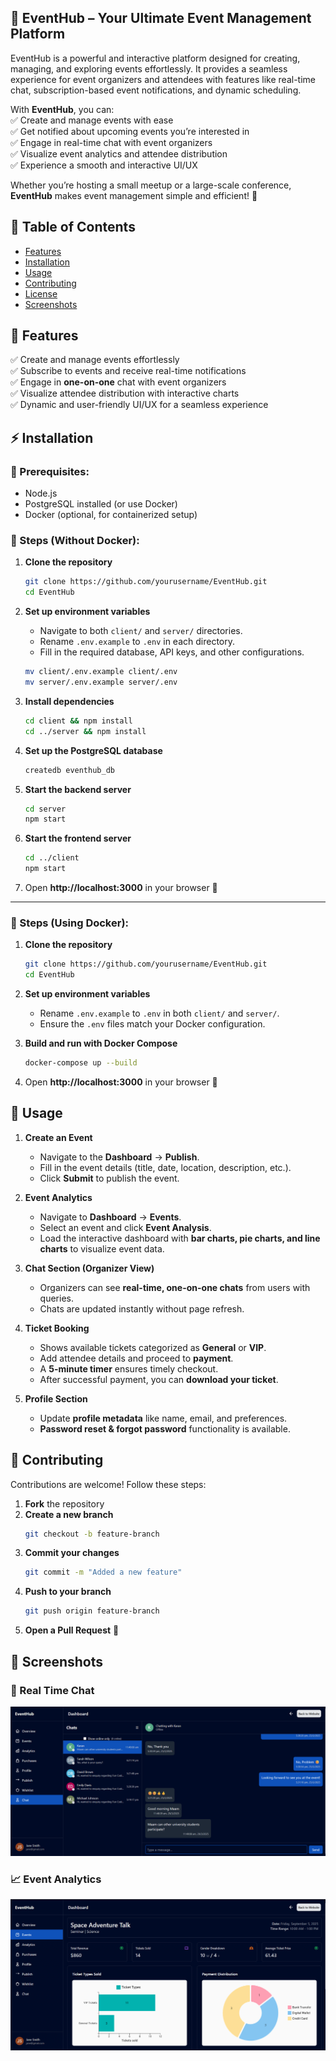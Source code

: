 ## 🎉 EventHub – Your Ultimate Event Management Platform  

EventHub is a powerful and interactive platform designed for creating, managing, and exploring events effortlessly. It provides a seamless experience for event organizers and attendees with features like real-time chat, subscription-based event notifications, and dynamic scheduling.  

With **EventHub**, you can:  
✅ Create and manage events with ease  
✅ Get notified about upcoming events you’re interested in  
✅ Engage in real-time chat with event organizers  
✅ Visualize event analytics and attendee distribution  
✅ Experience a smooth and interactive UI/UX  

Whether you’re hosting a small meetup or a large-scale conference, **EventHub** makes event management simple and efficient! 🚀  

## 📖 Table of Contents
- [Features](#features)
- [Installation](#installation)
- [Usage](#usage)
- [Contributing](#Contributing)
- [License](#License)
- [Screenshots](#Screenshots)

## 🎯 Features  
✅ Create and manage events effortlessly  
✅ Subscribe to events and receive real-time notifications  
✅ Engage in **one-on-one** chat with event organizers  
✅ Visualize attendee distribution with interactive charts  
✅ Dynamic and user-friendly UI/UX for a seamless experience  

## ⚡ Installation  

### 🔧 Prerequisites:  
   - Node.js
   - PostgreSQL installed (or use Docker)  
   - Docker (optional, for containerized setup)  

### 📌 Steps (Without Docker):  
   1. **Clone the repository**  
      ```sh
      git clone https://github.com/yourusername/EventHub.git
      cd EventHub
      ```
   2. **Set up environment variables**  
      - Navigate to both `client/` and `server/` directories.  
      - Rename `.env.example` to `.env` in each directory.  
      - Fill in the required database, API keys, and other configurations.  

      ```sh
      mv client/.env.example client/.env
      mv server/.env.example server/.env
      ```

   3. **Install dependencies**  
      ```sh
      cd client && npm install
      cd ../server && npm install
      ```

   4. **Set up the PostgreSQL database**  
      ```sh
      createdb eventhub_db
      ```

   5. **Start the backend server**  
      ```sh
      cd server
      npm start
      ```

   6. **Start the frontend server**  
      ```sh
      cd ../client
      npm start
      ```

   7. Open **http://localhost:3000** in your browser 🚀  

---

### 🐳 Steps (Using Docker):  
   1. **Clone the repository**  
      ```sh
      git clone https://github.com/yourusername/EventHub.git
      cd EventHub
      ```

   2. **Set up environment variables**  
      - Rename `.env.example` to `.env` in both `client/` and `server/`.  
      - Ensure the `.env` files match your Docker configuration.  

   3. **Build and run with Docker Compose**  
      ```sh
      docker-compose up --build
      ```

   4. Open **http://localhost:3000** in your browser 🚀  
## 🚀 Usage  

1. **Create an Event**  
   - Navigate to the **Dashboard** → **Publish**.  
   - Fill in the event details (title, date, location, description, etc.).  
   - Click **Submit** to publish the event.  

2. **Event Analytics**  
   - Navigate to **Dashboard** → **Events**.  
   - Select an event and click **Event Analysis**.  
   - Load the interactive dashboard with **bar charts, pie charts, and line charts** to visualize event data.  

3. **Chat Section (Organizer View)**  
   - Organizers can see **real-time, one-on-one chats** from users with queries.  
   - Chats are updated instantly without page refresh.  

4. **Ticket Booking**  
   - Shows available tickets categorized as **General** or **VIP**.  
   - Add attendee details and proceed to **payment**.  
   - A **5-minute timer** ensures timely checkout.  
   - After successful payment, you can **download your ticket**.  

5. **Profile Section**  
   - Update **profile metadata** like name, email, and preferences.  
   - **Password reset & forgot password** functionality is available.  
## 🤝 Contributing  

Contributions are welcome! Follow these steps:  

   1. **Fork** the repository  
   2. **Create a new branch**  
      ```sh
      git checkout -b feature-branch
      ```
   3. **Commit your changes**  
      ```sh
      git commit -m "Added a new feature"
      ```
   4. **Push to your branch**  
      ```sh
      git push origin feature-branch
      ```
   5. **Open a Pull Request** 🚀  

## 📸 Screenshots  

### 💬 Real Time Chat
![Real Time Chat](https://github.com/Ribhav-Singla/EventHub_Project/blob/main/client/public/image10.png)  

### 📈 Event Analytics  
![Event Analytics](https://github.com/Ribhav-Singla/EventHub_Project/blob/main/client/public/image6.png)  
